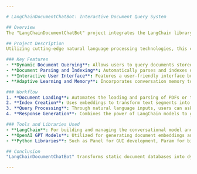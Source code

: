 ```yaml
---

# LangChainDocumentChatBot: Interactive Document Query System

## Overview
The "LangChainDocumentChatBot" project integrates the LangChain library to develop a sophisticated chatbot that interacts with users through natural language, providing answers derived directly from document databases. This project is designed to simplify the process of extracting relevant information from extensive document sets by conversational means.

## Project Description
Utilizing cutting-edge natural language processing technologies, this chatbot intelligently navigates through documents, identifies relevant information, and constructs coherent responses based on the content. It stands as a practical tool for educational, research, and professional environments where quick information retrieval from documents is crucial.

### Key Features
- **Dynamic Document Querying**: Allows users to query documents stored in a database conversationally.
- **Document Parsing and Indexing**: Automatically parses and indexes documents for efficient retrieval using LangChain's vector storage and retrieval capabilities.
- **Interactive User Interface**: Features a user-friendly interface built with Panel and Param, offering intuitive interaction and visualization.
- **Adaptive Learning and Memory**: Incorporates conversation memory to enhance response accuracy and context awareness over interactions.

### Workflow
1. **Document Loading**: Automates the loading and parsing of PDFs or text documents into manageable segments.
2. **Index Creation**: Uses embeddings to transform text segments into a searchable vector space for quick retrieval.
3. **Query Processing**: Through natural language inputs, users can ask questions that the system intelligently answers by fetching and processing relevant document segments.
4. **Response Generation**: Combines the power of LangChain models to generate informative, contextually accurate responses.

### Tools and Libraries Used
- **LangChain**: For building and managing the conversational model and document retrieval.
- **OpenAI GPT Models**: Utilized for generating document embeddings and processing natural language queries.
- **Python Libraries**: Such as Panel for GUI development, Param for binding Python functions to user interface elements, and others for backend operations.

## Conclusion
"LangChainDocumentChatBot" transforms static document databases into dynamic, interactive tools accessible via conversational interfaces. By reducing the time and effort needed to retrieve information, it serves as an invaluable asset for users needing to interact with large volumes of text efficiently.

---
```

